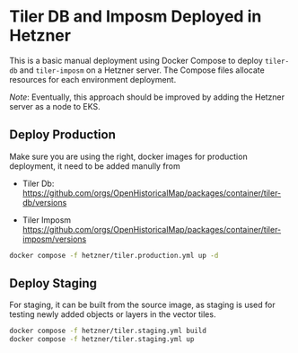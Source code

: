 # Tiler DB and Imposm Deployed in Hetzner

This is a basic manual deployment using Docker Compose to deploy `tiler-db` and `tiler-imposm` on a Hetzner server. The Compose files allocate resources for each environment deployment.

*Note*: Eventually, this approach should be improved by adding the Hetzner server as a node to EKS.

## Deploy Production

Make sure you are using the right, docker  images for production deployment,  it need to be added manully from

- Tiler Db:
https://github.com/orgs/OpenHistoricalMap/packages/container/tiler-db/versions


- Tiler Imposm
https://github.com/orgs/OpenHistoricalMap/packages/container/tiler-imposm/versions

```sh
docker compose -f hetzner/tiler.production.yml up -d
```

## Deploy Staging

For staging, it can be built from the source image, as staging is used for testing newly added objects or layers in the vector tiles.

```sh
docker compose -f hetzner/tiler.staging.yml build
docker compose -f hetzner/tiler.staging.yml up
```
